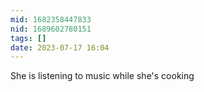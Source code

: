 ```yaml
---
mid: 1682358447833
nid: 1689602780151
tags: []
date: 2023-07-17 16:04
---
```



She is listening to music while she's cooking